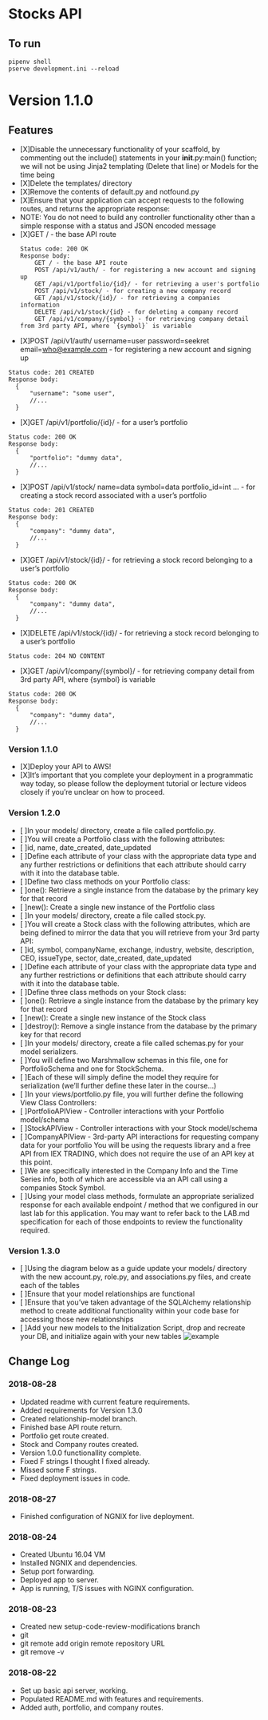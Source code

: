 # Stocks API

## To run
```
pipenv shell
pserve development.ini --reload
```

# Version 1.1.0

## Features
- [X]Disable the unnecessary functionality of your scaffold, by commenting out the include() statements in your __init__.py:main() function; we will not be using Jinja2 templating (Delete that line) or Models for the time being
- [X]Delete the templates/ directory
- [X]Remove the contents of default.py and notfound.py
- [X]Ensure that your application can accept requests to the following routes, and returns the appropriate response:
 - NOTE: You do not need to build any controller functionality other than a simple response with a status and JSON encoded message
- [X]GET / - the base API route
  ```
  Status code: 200 OK
  Response body:
      GET / - the base API route
      POST /api/v1/auth/ - for registering a new account and signing up 
      GET /api/v1/portfolio/{id}/ - for retrieving a user's portfolio
      POST /api/v1/stock/ - for creating a new company record
      GET /api/v1/stock/{id}/ - for retrieving a companies information
      DELETE /api/v1/stock/{id} - for deleting a company record
      GET /api/v1/company/{symbol} - for retrieving company detail from 3rd party API, where `{symbol}` is variable
  ```
- [X]POST /api/v1/auth/ username=user password=seekret email=who@example.com - for registering a new account and signing up
```
Status code: 201 CREATED
Response body:
  {
      "username": "some user",
      //...
  }
```
- [X]GET /api/v1/portfolio/{id}/ - for a user’s portfolio
```
Status code: 200 OK
Response body:
  {
      "portfolio": "dummy data",
      //...
  }
```
- [X]POST /api/v1/stock/ name=data symbol=data portfolio_id=int ... - for creating a stock record associated with a user’s portfolio
```
Status code: 201 CREATED
Response body:
  {
      "company": "dummy data",
      //...
  }
```
- [X]GET /api/v1/stock/{id}/ - for retrieving a stock record belonging to a user’s portfolio
```
Status code: 200 OK
Response body:
  {
      "company": "dummy data",
      //...
  }
```
- [X]DELETE /api/v1/stock/{id}/ - for retrieving a stock record belonging to a user’s portfolio
```
Status code: 204 NO CONTENT
```
- [X]GET /api/v1/company/{symbol}/ - for retrieving company detail from 3rd party API, where {symbol} is variable
```
Status code: 200 OK
Response body:
  {
      "company": "dummy data",
      //...
  }
```

### Version 1.1.0
- [X]Deploy your API to AWS!
- [X]It’s important that you complete your deployment in a programmatic way today, so please follow the deployment tutorial or lecture videos closely if you’re unclear on how to proceed.

### Version 1.2.0
- [ ]In your models/ directory, create a file called portfolio.py.
- [ ]You will create a Portfolio class with the following attributes:
- [ ]id, name, date_created, date_updated
- [ ]Define each attribute of your class with the appropriate data type and any further restrictions or definitions that each attribute should carry with it into the database table.
- [ ]Define two class methods on your Portfolio class:
- [ ]one(): Retrieve a single instance from the database by the primary key for that record
- [ ]new(): Create a single new instance of the Portfolio class
- [ ]In your models/ directory, create a file called stock.py.
- [ ]You will create a Stock class with the following attributes, which are being defined to mirror the data that you will retrieve from your 3rd party API:
- [ ]id, symbol, companyName, exchange, industry, website, description, CEO, issueType, sector, date_created, date_updated
- [ ]Define each attribute of your class with the appropriate data type and any further restrictions or definitions that each attribute should carry with it into the database table.
- [ ]Define three class methods on your Stock class:
- [ ]one(): Retrieve a single instance from the database by the primary key for that record
- [ ]new(): Create a single new instance of the Stock class
- [ ]destroy(): Remove a single instance from the database by the primary key for that record
- [ ]In your models/ directory, create a file called schemas.py for your model serializers.
- [ ]You will define two Marshmallow schemas in this file, one for PortfolioSchema and one for StockSchema.
- [ ]Each of these will simply define the model they require for serialization (we’ll further define these later in the course…)
- [ ]In your views/portfolio.py file, you will further define the following View Class Controllers:
- [ ]PortfolioAPIView - Controller interactions with your Portfolio model/schema
- [ ]StockAPIView - Controller interactions with your Stock model/schema
- [ ]CompanyAPIView - 3rd-party API interactions for requesting company data for your portfolio
You will be using the requests library and a free API from IEX TRADING, which does not require the use of an API key at this point.
- [ ]We are specifically interested in the Company Info and the Time Series info, both of which are accessible via an API call using a companies Stock Symbol.
- [ ]Using your model class methods, formulate an appropriate serialized response for each available endpoint / method that we configured in our last lab for this application. You may want to refer back to the LAB.md specification for each of those endpoints to review the functionality required.

### Version 1.3.0
- [ ]Using the diagram below as a guide update your models/ directory with the new account.py, role.py, and associations.py files, and create each of the tables
- [ ]Ensure that your model relationships are functional
- [ ]Ensure that you’ve taken advantage of the SQLAlchemy relationship method to create additional functionality within your code base for accessing those new relationships
- [ ]Add your new models to the Initialization Script, drop and recreate your DB, and initialize again with your new tables
![example](https://codefellows.github.io/code-401-python-guide/curriculum/class-12-model-relationships/assets/EDR_class_12.png)


## Change Log

### 2018-08-28
- Updated readme with current feature requirements.
- Added requirements for Version 1.3.0
- Created relationship-model branch.
- Finished base API route return.
- Portfolio get route created.
- Stock and Company routes created.
- Version 1.0.0 functionallity complete.
- Fixed F strings I thought I fixed already.
- Missed some F strings.
- Fixed deployment issues in code.

### 2018-08-27
- Finished configuration of NGNIX for live deployment.

### 2018-08-24
- Created Ubuntu 16.04 VM
- Installed NGNIX and dependencies.
- Setup port forwarding.
- Deployed app to server.
- App is running, T/S issues with NGINX configuration.

### 2018-08-23
- Created new setup-code-review-modifications branch
- git
 - git remote add origin remote repository URL
 - git remove -v

### 2018-08-22
- Set up basic api server, working.
- Populated README.md with features and requirements.
- Added auth, portfolio, and company routes.